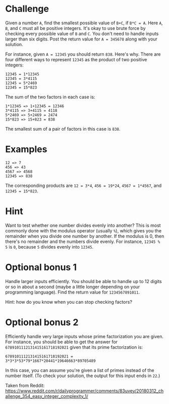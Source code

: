 # Challenge

Given a number `A`, find the smallest possible value of `B+C`, if `B*C = A`. Here `A`, `B`, and `C` must all be positive integers. It's okay to use brute force by checking every possible value of `B` and `C`. You don't need to handle inputs larger than six digits. Post the return value for `A = 345678` along with your solution.

For instance, given `A = 12345` you should return `838`. Here's why. There are four different ways to represent `12345` as the product of two positive integers:

    12345 = 1*12345
    12345 = 3*4115
    12345 = 5*2469
    12345 = 15*823

The sum of the two factors in each case is:

    1*12345 => 1+12345 = 12346
    3*4115 => 3+4115 = 4118
    5*2469 => 5+2469 = 2474
    15*823 => 15+823 = 838

The smallest sum of a pair of factors in this case is `838`.

# Examples

    12 => 7
    456 => 43
    4567 => 4568
    12345 => 838

The corresponding products are `12 = 3*4`, `456 = 19*24`, `4567 = 1*4567`, and `12345 = 15*823`.

# Hint

Want to test whether one number divides evenly into another? This is most commonly done with the modulus operator (usually `%`), which gives you the remainder when you divide one number by another. If the modulus is 0, then there's no remainder and the numbers divide evenly. For instance, `12345 % 5` is `0`, because `5` divides evenly into `12345`.

# Optional bonus 1

Handle larger inputs efficiently. You should be able to handle up to 12 digits or so in about a second (maybe a little longer depending on your programming language). Find the return value for `1234567891011`.

Hint: how do you know when you can stop checking factors?

# Optional bonus 2

Efficiently handle very large inputs whose prime factorization you are given. For instance, you should be able to get the answer for `6789101112131415161718192021` given that its prime factorization is:

    6789101112131415161718192021 = 3*3*3*53*79*1667*20441*19646663*89705489

In this case, you can assume you're given a list of primes instead of the number itself. (To check your solution, the output for this input ends in `22`.)

Taken from Reddit: https://www.reddit.com/r/dailyprogrammer/comments/83uvey/20180312_challenge_354_easy_integer_complexity_1/